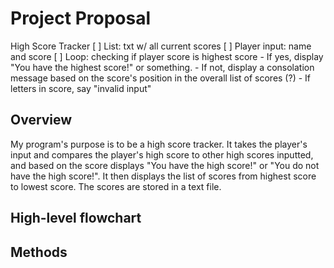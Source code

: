 # Project Proposal
High Score Tracker
[ ] List: txt w/ all current scores
[ ] Player input: name and score
[ ] Loop: checking if player score is highest score 
    - If yes, display "You have the highest score!" or something. 
    - If not, display a consolation message based on the score's position in the overall list of scores (?) 
    - If letters in score, say "invalid input" 


## Overview
My program's purpose is to be a high score tracker. It takes the player's input and compares the player's high score to other high scores inputted, and based on the score displays "You have the high score!" or "You do not have the high score!". It then displays the list of scores from highest score to lowest score. The scores are stored in a text file. 
## High-level flowchart
## Methods
